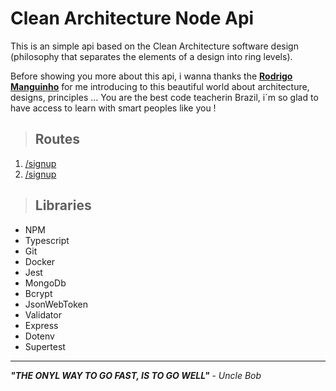 # Clean Architecture Node Api

This is an simple api based on the Clean Architecture software design (philosophy that separates the elements of a design into ring levels).

Before showing you more about this api, i wanna thanks the [**Rodrigo Manguinho**](https://github.com/rmanguinho) for me introducing to this beautiful world about architecture, designs, principles ... You are the best code teacherin Brazil, i´m so glad to have access to learn with smart peoples like you !

> ## Routes

1. [/signup](./documentation/sign-up.md)
2. [/signup](./documentation/login.md)

> ## Libraries

- NPM
- Typescript
- Git
- Docker
- Jest
- MongoDb
- Bcrypt
- JsonWebToken
- Validator
- Express
- Dotenv
- Supertest

---

**_"THE ONYL WAY TO GO FAST, IS TO GO WELL"_** - _Uncle Bob_

